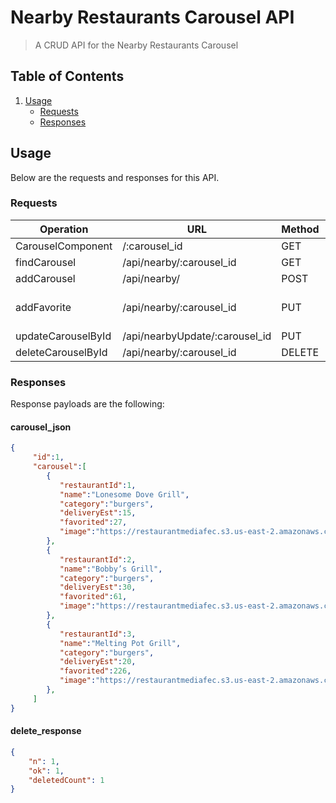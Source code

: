 # Nearby Restaurants Carousel API

> A CRUD API for the Nearby Restaurants Carousel

## Table of Contents

1. [Usage](#Usage)
   - [Requests](#Requests)
   - [Responses](#Responses)

## Usage

Below are the requests and responses for this API.

### Requests
Operation | URL | Method | Returns | Inputs
--------- | ---------- | ---------- | ---------- | ----------
CarouselComponent | /:carousel_id | GET | HTML File | [carousel_id]
findCarousel | /api/nearby/:carousel_id | GET | [carousel_json](#carousel_json) | [carousel_id]
addCarousel | /api/nearby/ | POST | [carousel_json](#carousel_json) | [carousel_json](#carousel_json)
addFavorite | /api/nearby/:carousel_id | PUT | [carousel_json](#carousel_json) | [carousel_id], [restaurantId], [increment]
updateCarouselById | /api/nearbyUpdate/:carousel_id | PUT | [carousel_json](#carousel_json) | [carousel_json](#carousel_json)
deleteCarouselById | /api/nearby/:carousel_id | DELETE | [delete_response](#delete_response) | [carousel_id]

### Responses

Response payloads are the following:

#### carousel_json
```json
{
     "id":1,
     "carousel":[
        {
           "restaurantId":1,
           "name":"Lonesome Dove Grill",
           "category":"burgers",
           "deliveryEst":15,
           "favorited":27,
           "image":"https://restaurantmediafec.s3.us-east-2.amazonaws.com/restaurant+images/fancy+burger.jpg"
        },
        {
           "restaurantId":2,
           "name":"Bobby’s Grill",
           "category":"burgers",
           "deliveryEst":30,
           "favorited":61,
           "image":"https://restaurantmediafec.s3.us-east-2.amazonaws.com/restaurant+images/burger+prince.png"
        },
        {
           "restaurantId":3,
           "name":"Melting Pot Grill",
           "category":"burgers",
           "deliveryEst":20,
           "favorited":226,
           "image":"https://restaurantmediafec.s3.us-east-2.amazonaws.com/restaurant+images/fnmag-gross-veggie-burger.0.jpg"
        },
     ]
}
```

#### delete_response
```json
{
    "n": 1,
    "ok": 1,
    "deletedCount": 1
}
```